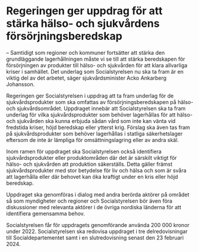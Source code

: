 # Regeringen ger uppdrag för att stärka hälso- och sjukvårdens försörjningsberedskap

– Samtidigt som regioner och kommuner fortsätter att stärka den grundläggande lagerhållningen måste vi se till att stärka beredskapen för försörjningen av produkter till hälso- och sjukvården för att klara allvarliga kriser i samhället. Det underlag som Socialstyrelsen nu ska ta fram är en viktig del av det arbetet, säger sjukvårdsminister Acko Ankarberg Johansson.

Regeringen ger Socialstyrelsen i uppdrag att ta fram underlag för de sjukvårdsprodukter som ska omfattas av försörjningsberedskapen på hälso- och sjukvårdsområdet. Uppdraget innebär att Socialstyrelsen ska ta fram underlag för vilka sjukvårdsprodukter som behöver lagerhållas för att hälso- och sjukvården ska kunna erbjuda sådan vård som inte kan vänta vid fredstida kriser, höjd beredskap eller ytterst krig. Förslag ska även tas fram på sjukvårdsprodukter som behöver lagerhållas i statliga säkerhetslager eftersom de inte är lämpliga för omsättningslagring eller av andra skäl.

Inom ramen för uppdraget ska Socialstyrelsen också identifiera sjukvårdsprodukter eller produktområden där det är särskilt viktigt för hälso- och sjukvården att produktion säkerställs. Detta gäller främst sjukvårdsprodukter med stor betydelse för liv och hälsa och som är svåra att lagerhålla eller där behovet kan öka kraftigt under en kris eller höjd beredskap.

Uppdraget ska genomföras i dialog med andra berörda aktörer på området så som myndigheter och regioner och Socialstyrelsen bör även föra diskussioner med relevanta aktörer i de övriga nordiska länderna för att identifiera gemensamma behov.

Socialstyrelsen får för uppdragets genomförande använda 200 000 kronor under 2022. Socialstyrelsen ska redovisa uppdraget i tre delredovisningar till Socialdepartementet samt i en slutredovisning senast den 23 februari 2024.
